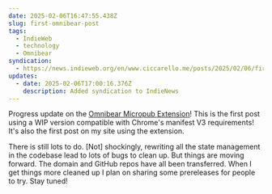 ```yaml
---
date: 2025-02-06T16:47:55.438Z
slug: first-omnibear-post
tags:
  - IndieWeb
  - technology
  - Omnibear
syndication:
  - https://news.indieweb.org/en/www.ciccarello.me/posts/2025/02/06/first-omnibear-post/
updates:
  - date: 2025-02-06T17:00:16.376Z
    description: Added syndication to IndieNews
---
```


Progress update on the [Omnibear Micropub Extension](https://omnibear.com/)! This is the first post using a WIP version compatible with Chrome's manifest V3 requirements! It's also the first post on my site using the extension.

There is still lots to do. [Not] shockingly, rewriting all the state management in the codebase lead to lots of bugs to clean up. But things are moving forward. The domain and GitHub repos have all been transferred. When I get things more cleaned up I plan on sharing some prereleases for people to try. Stay tuned!

